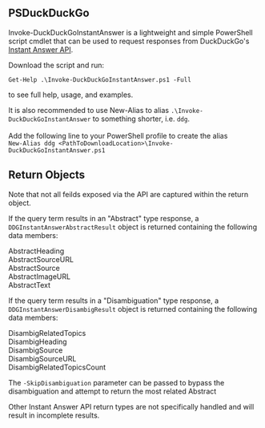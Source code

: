 ## PSDuckDuckGo

Invoke-DuckDuckGoInstantAnswer is a lightweight and simple PowerShell script cmdlet that can be used to request responses from DuckDuckGo's [Instant Answer API](https://duckduckgo.com/api).

Download the script and run:

`Get-Help .\Invoke-DuckDuckGoInstantAnswer.ps1 -Full` 

to see full help, usage, and examples.

It is also recommended to use New-Alias to alias `.\Invoke-DuckDuckGoInstantAnswer` to something shorter, i.e. `ddg`.</br></br>
Add the following line to your PowerShell profile to create the alias</br>
`New-Alias ddg <PathToDownloadLocation>\Invoke-DuckDuckGoInstantAnswer.ps1`

## Return Objects

Note that not all feilds exposed via the API are captured within the return object.

If the query term results in an "Abstract" type response, a `DDGInstantAnswerAbstractResult` object is returned containing the following data members:

AbstractHeading</br>
AbstractSourceURL</br>
AbstractSource</br>
AbstractImageURL</br>
AbstractText</br>

If the query term results in a "Disambiguation" type response, a `DDGInstantAnswerDisambigResult` object is returned containing the following data members:

DisambigRelatedTopics</br>
DisambigHeading</br>
DisambigSource</br>
DisambigSourceURL</br>
DisambigRelatedTopicsCount</br>

The `-SkipDisambiguation` parameter can be passed to bypass the disambiguation and attempt to return the most related Abstract

Other Instant Answer API return types are not specifically handled and will result in incomplete results.
